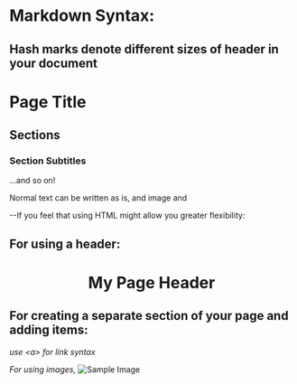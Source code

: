 # Markdown Syntax:
## Hash marks denote different sizes of header in your document
# Page Title

## Sections

### Section Subtitles

...and so on!



Normal text can be written as is, and image and 


--If you feel that using HTML might allow you greater flexibility:

## For using a header:

<h1 align="center">My Page Header</h1>

## For creating a separate section of your page and adding items:

<div align="center>
<i>For text, etc., use <i></i> syntax.</i>
<a href="https://www.espn.com"><i>use &lt;a&gt; for link syntax</i></a>

<i>For using images,</i>
<img alt="Sample Image" src="https://media.giphy.com/media/UO5elnTqo4vSg/giphy.gif?cid=82a1493btvovvn0cj4flv8jezb5sxq8vqhnjvpxiypi2oqvt&ep=v1_gifs_trending&rid=giphy.gif&ct=g"> </img>

